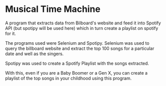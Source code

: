 # Musical Time Machine
A program that extracts data from Bilboard's website and feed it into Spotify API (but spotipy will be used here) which in turn create a playlist on spotify for it.

The programs used were Selenium and Spotipy. Selenium was used to query the billboard website and extract the top 100 songs for a particular date and well as the singers. 

Spotipy was used to create a Spotify Playlist with the songs extracted.

With this, even if you are a Baby Boomer or a Gen X, you can create a playlist of the top songs in your childhood using this program.
